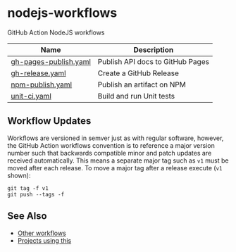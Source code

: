 # nodejs-workflows
GitHub Action NodeJS workflows

| Name                                                                                                                        | Description                      |
|-----------------------------------------------------------------------------------------------------------------------------|----------------------------------|
| [gh-pages-publish.yaml](https://github.com/JeffersonLab/nodejs-workflows/blob/main/.github/workflows/gh-pages-publish.yaml) | Publish API docs to GitHub Pages |
| [gh-release.yaml](https://github.com/JeffersonLab/nodejs-workflows/blob/main/.github/workflows/gh-release.yaml)             | Create a GitHub Release          |
| [npm-publish.yaml](https://github.com/JeffersonLab/nodejs-workflows/blob/main/.github/workflows/npm-publish.yaml)           | Publish an artifact on NPM       |
| [unit-ci.yaml](https://github.com/JeffersonLab/nodejs-workflows/blob/main/.github/workflows/unit-ci.yaml)                   | Build and run Unit tests         |

## Workflow Updates
Workflows are versioned in semver just as with regular software, however, the GitHub Action workflows convention is to reference a major version number such that backwards compatible minor and patch updates are received automatically.  This means a separate major tag such as `v1` must be moved after each release.  To move a major tag after a release execute (`v1` shown):

```
git tag -f v1
git push --tags -f
```

## See Also
- [Other workflows](https://github.com/search?q=org%3Ajeffersonlab+topic%3Agh-action-workflow&type=repositories)
- [Projects using this](https://github.com/search?q=org%3Ajeffersonlab+topic%3Anodejs-workflows&type=repositories)
